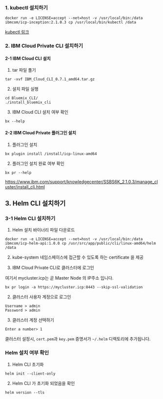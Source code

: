 ### 1. kubectl 설치하기
```
docker run -e LICENSE=accept --net=host -v /usr/local/bin:/data ibmcom/icp-inception:2.1.0.3 cp /usr/local/bin/kubectl /data
```
[kubectl 링크](https://www.ibm.com/support/knowledgecenter/SSBS6K_2.1.0.3/manage_cluster/cfc_cli.html)

### 2. IBM Cloud Private CLI 설치하기
#### 2-1 IBM Cloud CLI 설치
1. tar 파일 풀기 
```
tar -xvf IBM_Cloud_CLI_0.7.1_amd64.tar.gz
``` 
2. 설치 파일 실행
```
cd Bluemix_CLI/
./install_bluemix_cli
```
3. IBM Cloud CLI 설치 여부 확인 
```
bx --help
``` 

#### 2-2 IBM Cloud Private 플러그인 설치 
1. 플러그인 설치 
```
bx plugin install /install/icp-linux-amd64
```
2. 플러그인 설치 완료 여부 확인
```
bx pr --help
```

<!--3. 클러스터에 로그인
```  
bx pr login -a https://<master_ip_address>:8443 --skip-ssl-validation
```-->

https://www.ibm.com/support/knowledgecenter/SSBS6K_2.1.0.3/manage_cluster/install_cli.html

## 3. Helm CLI 설치하기
### 3-1 Helm CLI 설치하기 
1. Helm 설치 바이너리 파일 다운로드 
```
docker run -e LICENSE=accept --net=host -v /usr/local/bin:/data ibmcom/icp-helm-api:1.0.0 cp /usr/src/app/public/cli/linux-amd64/helm /data
```

<!--Not applicable in 2.1.0.3-->
<!--2. Helm 실행 파이너리 파일을 PATH에 추가 
```
export HELM_HOME=/root/.helm
mv helm /usr/local/bin
```-->

2. kube-system 네임스페이스에 접근할 수 있도록 하는 certificate 을 제공  
  
  1. IBM Cloud Private CLI로 클러스터에 로그인 
 
  여기서 mycluster.icp는 곧 Master Node 의 IP주소 입니다. 
  ```
  bx pr login -a https://mycluster.icp:8443 --skip-ssl-validation
  ```

  2. 클러스터 사용자 계정으로 로그인 
  ```
  Username > admin
  Password > admin
  ```

  3. 클러스터 계정 선택하기
  ```
  Enter a number> 1
  ```
  클러스터 설정시, `cert.pem`과 `key.pem` 증명서가 `~/.helm` 디렉토리에 추가됩니다. 


### Helm 설치 여부 확인 
1. Helm CLI 초기화 
```
helm init --client-only
```

2. Helm CLI 가 초기화 되었음을 확인
```
helm version --tls
```

<!--### Helm 사용하기 
1. Helm repository 추가  (예. Kubernetes Incubater repo)
```
helm repo add incubator https://kubernetes-charts-incubator.storage.googleapis.com/
```

2. 사용 가능한 패키지 확인 
``` 
helm search -l
```

3. Helm 패키지 설치 (예. stable respository의 wordpress 패키지)  
```
helm install --name=my-wordpress stable/wordpress --tls
```

4. 설치된 패키지 리스팅 
``` 
helm list --tls
```

5. 설치된 패키지 삭제
``` 
helm delete my-wordpress --purge --tls
```

-->

<!--https://asciinema.org/a/czn4lLjC0ZEQYfG19d1e7MIL9 -->


